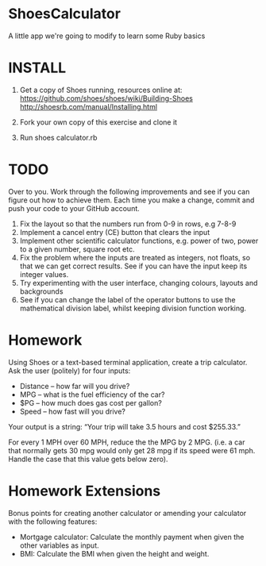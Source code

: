 ShoesCalculator
===============

A little app we're going to modify to learn some Ruby basics

# INSTALL

1. Get a copy of Shoes running, resources online at:
    https://github.com/shoes/shoes/wiki/Building-Shoes
    http://shoesrb.com/manual/Installing.html
    
2. Fork your own copy of this exercise and clone it

3. Run
    shoes calculator.rb
    
# TODO

Over to you. Work through the following improvements and see if you can figure 
out how to achieve them. Each time you make a change, commit and push your code
to your GitHub account.

1. Fix the layout so that the numbers run from 0-9 in rows, e.g 7-8-9
2. Implement a cancel entry (CE) button that clears the input
3. Implement other scientific calculator functions, e.g. power of two, power to 
a given number, square root etc.
4. Fix the problem where the inputs are treated as integers, not floats, so that
we can get correct results. See if you can have the input keep its integer values.
5. Try experimenting with the user interface, changing colours, layouts and 
backgrounds
6. See if you can change the label of the operator buttons to use the 
mathematical division label, whilst keeping division function working. 

# Homework

Using Shoes or a text-based terminal application, create a trip calculator. 
Ask the user (politely) for four inputs:

* Distance – how far will you drive?
* MPG – what is the fuel efficiency of the car?
* $PG – how much does gas cost per gallon?
* Speed – how fast will you drive?

Your output is a string: “Your trip will take 3.5 hours and cost $255.33.”

For every 1 MPH over 60 MPH, reduce the the MPG by 2 MPG. (i.e. a car that 
normally gets 30 mpg would only get 28 mpg if its speed were 61 mph. Handle the
case that this value gets below zero).
 
# Homework Extensions

Bonus points for creating another calculator or amending your calculator with 
the following features:

* Mortgage calculator: Calculate the monthly payment when given the other variables as input.
* BMI: Calculate the BMI when given the height and weight.